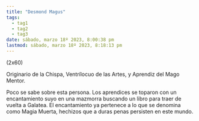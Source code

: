 ```yaml
---
title: "Desmond Magus"
tags:
  - tag1
  - tag2
  - tag3
date: sábado, marzo 18º 2023, 8:00:38 pm
lastmod: sábado, marzo 18º 2023, 8:18:13 pm
---
```


(2x60)

Originario de la Chispa, Ventrílocuo de las Artes, y Aprendiz del Mago Mentor.

Poco se sabe sobre esta persona. Los aprendices se toparon con un encantamiento suyo en una mazmorra buscando un libro para traer de vuelta a Galatea. El encantamiento ya pertenece a lo que se denomina como Magia Muerta, hechizos que a duras penas persisten en este mundo.